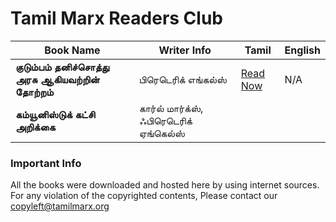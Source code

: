 # Tamil Marx Readers Club

|Book Name | Writer Info |Tamil  | English|
|--|--|--|--|
| **குடும்பம் தனிச்சொத்து அரசு ஆகியவற்றின் தோற்றம்** | பிரெடெரிக் எங்கல்ஸ் | [Read Now](https://github.com/tamilmarx/books/blob/main/kudumbam_thanisothu_arasu_aagiyavatrin_thotram.pdf) |N/A|
| **கம்யூனிஸ்டுக் கட்சி அறிக்கை**| கார்ல் மார்க்ஸ், ஃபிரெடெரிக் ஏங்கெல்ஸ் |||


### Important Info

All the books were downloaded and hosted here by using internet sources. For any violation of the copyrighted contents, Please contact our copyleft@tamilmarx.org
